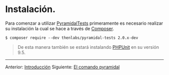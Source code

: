 # Instalación.

Para comenzar a utilizar [PyramidalTests][PyramidalTests] primeramente es necesario realizar su instalación la cual se hace a través de [Composer][Composer].

    $ composer require --dev thenlabs/pyramidal-tests 2.0.x-dev

>De esta manera también se estará instalando [PHPUnit][PHPUnit] en su versión 9.5.

---

<span class="float-start">Anterior: [Introducción](introduction.md)</span>
<span class="float-end">Siguiente: [El comando pyramidal](the-pyramidal-command.md)</span>

[PyramidalTests]: https://pyramidal-tests.thenlabs.org
[Composer]: https://getcomposer.org/
[PHPUnit]: https://phpunit.de/